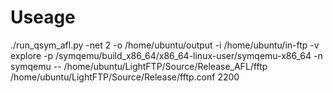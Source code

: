 # Useage
./run_qsym_afl.py -net 2 -o /home/ubuntu/output -i /home/ubuntu/in-ftp -v explore -p /symqemu/build_x86_64/x86_64-linux-user/symqemu-x86_64 -n symqemu -- /home/ubuntu/LightFTP/Source/Release_AFL/fftp /home/ubuntu/LightFTP/Source/Release/fftp.conf 2200
